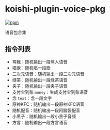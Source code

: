 # koishi-plugin-voice-pkg

[![npm](https://img.shields.io/npm/v/koishi-plugin-voice-pkg?style=flat-square)](https://www.npmjs.com/package/koishi-plugin-voice-pkg)

语音包合集

## 指令列表

- 骂我：随机输出一段骂人语音
- 唱歌：随机唱一段歌
- 二次元语音：随机输出一段二次元语音
- 绿茶：随机输出一段绿茶语音
- 夹子：随机输出一段夹子语音
- 支付宝到账 `money`：生成支付宝到账语音
- 念 `text`：念一段文字
- 原神KFC：随机输出一段原神KFC语音
- 随机配音：随机输出一段阿脑袋配音
- 小黑子：随机输出一段小黑子音频
- 方言：随机输出一段方言语音
